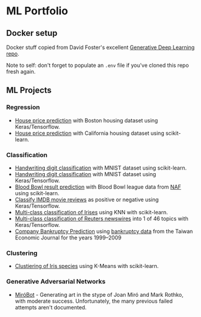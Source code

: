 # ML Portfolio

## Docker setup

Docker stuff copied from David Foster's excellent [Generative Deep Learning repo](https://github.com/davidADSP/Generative_Deep_Learning_2nd_Edition).

Note to self: don't forget to populate an `.env` file if you've cloned this repo fresh again.

## ML Projects

### Regression

- [House price prediction](./notebooks/regression-tensorflow-boston-housing.ipynb) with Boston housing dataset using Keras/Tensorflow.
- [House price prediction](./notebooks/regression-scikit-learn-california-housing.ipynb) with California housing dataset using scikit-learn.

### Classification

- [Handwriting digit classification](./notebooks/classification-scikit-learn-mnist.ipynb) with MNIST dataset using scikit-learn.
- [Handwriting digit classification](./notebooks/classification-tensorflow-mnist.ipynb) with MNIST dataset using Keras/Tensorflow.
- [Blood Bowl result prediction](./notebooks/classification-scikit-learn-blood-bowl.ipynb) with Blood Bowl league data from [NAF](https://www.thenaf.net/) using scikit-learn.
-  [Classify IMDB movie reviews](./notebooks/regression-tensorflow-imdb.ipynb) as positive or negative using Keras/Tensorflow.
- [Multi-class classification of Irises](./notebooks/classification-scikit-learn-knn-iris.ipynb) using KNN with scikit-learn.
- [Multi-class classification of Reuters newswires](./notebooks/classification-tensorflow-reuters.ipynb) into 1 of 46 topics with Keras/Tensorflow.
- [Company Bankruptcy Prediction](https://www.kaggle.com/code/drpappa/company-bankruptcy-prediction) using [bankruptcy data](https://www.kaggle.com/datasets/fedesoriano/company-bankruptcy-prediction) from the Taiwan Economic Journal for the years 1999–2009

### Clustering

- [Clustiering of Iris species](./notebooks/clustering-scikit-learn-k-means.ipynb) using K-Means with scikit-learn.

### Generative Adversarial Networks

- [MiróBot](https://github.com/Pappa/MiroBot) - Generating art in the stype of Joan Miró and Mark Rothko, with moderate success. Unfortunately, the many previous failed attempts aren't documented.